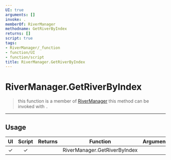 ```yaml
---
UI: true
arguments: []
invoke: .
memberOf: RiverManager
methodname: GetRiverByIndex
returns: []
script: true
tags:
- RiverManager/_function
- function/UI
- function/script
title: RiverManager.GetRiverByIndex
---
```

# RiverManager.GetRiverByIndex
> this function is a member of [RiverManager](civ-6/lua/RiverManager.md)
> this method can be invoked with `.`
-----
## Usage
|  UI | Script | Returns | Function | Arguments |
|:---:|:------:|-------:|:--------:|:---------|
|✓|✓||RiverManager.GetRiverByIndex||
